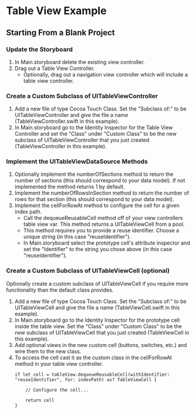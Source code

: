 # Table View Example

## Starting From a Blank Project

### Update the Storyboard

1. In Main.storyboard delete the existing view controller.
2. Drag out a Table View Controller.
    * Optionally, drag out a navigation view controller which will include a table view controller.

### Create a Custom Subclass of UITableViewController

1. Add a new file of type Cocoa Touch Class. Set the "Subclass of:" to be UITableViewController and give the file a name (TableViewController.swift in this example).
2. In Main.storyboard go to the Identity Inspector for the Table View Controller and set the "Class" under "Custom Class" to be the new subclass of UITableViewController that you just created (TableViewController in this example).

### Implement the UITableViewDataSource Methods

1. Optionally implement the numberOfSections method to return the number of sections (this should correspond to your data model). If not implemented the method returns 1 by default.
2. Implement the numberOfRowsInSection method to return the number of rows for that section (this should correspond to your data model).
3. Implement the cellForRowAt method to configure the cell for a given index path.
   * Call the dequeueReusableCell method off of your view controllers table view var. This method returns a UITableViewCell from a pool.
   * This method requires you to provide a reuse identifier. Choose a unique string (in this case "reuseIdentifier").
   * In Main.storyboard select the prototype cell's attribute inspector and set the "Identifier" to the string you chose above (in this case "reuseIdentifier").

### Create a Custom Subclass of UITableViewCell (optional)

Optionally create a custom subclass of UITableViewCell if you require more functionality than the default class provides. 

1. Add a new file of type Cocoa Touch Class. Set the "Subclass of:" to be UITableViewCell and give the file a name (TableViewCell.swift in this example).
2. In Main.storyboard go to the Identity Inspector for the prototype cell inside the table view. Set the "Class" under "Custom Class" to be the new subclass of UITableViewCell that you just created (TableViewCell in this example).
3. Add optional views in the new custom cell (buttons, switches, etc.) and wire them to the new class.
4. To access the cell cast it as the custom class in the cellForRowAt method in your table view controller.
    ```
    if let cell = tableView.dequeueReusableCell(withIdentifier: "reuseIdentifier", for: indexPath) as? TableViewCell {
        
        // Configure the cell...
        
        return cell
    }
    ```